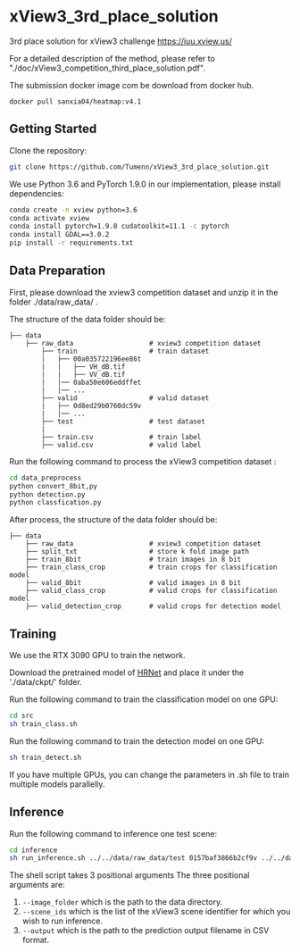 # xView3_3rd_place_solution
3rd place solution for xView3 challenge https://iuu.xview.us/

For a detailed description of the method, please refer to "./doc/xView3_competition_third_place_solution.pdf".

The submission docker image com be download from docker hub.
```
docker pull sanxia04/heatmap:v4.1
```
## Getting Started

Clone the repository:
```bash
git clone https://github.com/Tumenn/xView3_3rd_place_solution.git
```

We use Python 3.6 and PyTorch 1.9.0 in our implementation, please install dependencies:
```bash
conda create -n xview python=3.6
conda activate xview
conda install pytorch=1.9.0 cudatoolkit=11.1 -c pytorch
conda install GDAL==3.0.2
pip install -r requirements.txt
```

## Data Preparation
First, please download the xview3 competition dataset and unzip it in the folder ./data/raw_data/ .

The structure of the data folder should be:
```
├── data
    ├── raw_data                   # xview3 competition dataset
        ├── train                  # train dataset
        |   ├── 00a035722196ee86t
        |   |   ├── VH_dB.tif
        |   |   ├── VV_dB.tif
        |   |── 0aba50e606eddffet
        |   |── ...
        ├── valid                  # valid dataset
        |   ├── 0d8ed29b0760dc59v
        |   |── ...
        ├── test                   # test dataset
        |
        ├── train.csv              # train label
        ├── valid.csv              # valid label
```

Run the following command to process the xView3 competition dataset :
```bash
cd data_preprocess
python convert_8bit,py
python detection.py
python classfication.py
```

After process, the structure of the data folder should be:
```
├── data
    ├── raw_data                   # xview3 competition dataset
    ├── split_txt                  # store k fold image path
    ├── train_8bit                 # train images in 8 bit
    ├── train_class_crop           # train crops for classification model
    ├── valid_8bit                 # valid images in 8 bit
    ├── valid_class_crop           # valid crops for classification model
    ├── valid_detection_crop       # valid crops for detection model
```

## Training
We use the RTX 3090 GPU to train the network.

Download the pretrained model of [HRNet](https://1drv.ms/u/s!Aus8VCZ_C_33dKvqI6pBZlifgJk) and place it under the './data/ckpt/' folder.

Run the following command to train the classification model on one GPU:
```bash
cd src
sh train_class.sh
```

Run the following command to train the detection model on one GPU:
```bash
sh train_detect.sh
```
If you have multiple GPUs, you can change the parameters in .sh file to train multiple models parallelly.

## Inference
Run the following command to inference one test scene:
```bash
cd inference
sh run_inference.sh ../../data/raw_data/test 0157baf3866b2cf9v ../../data/raw_data/predict.csv
```
The shell script takes 3 positional arguments 
The three positional arguments are:
1. `--image_folder` which is the path to the data directory.
2. `--scene_ids` which is the list of the xView3 scene identifier for which you wish to run inference.
3. `--output` which is the path to the prediction output filename in CSV format.

